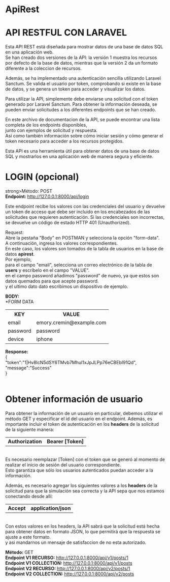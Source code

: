 # ApiRest

<h1>API RESTFUL CON LARAVEL</h1>
Esta API REST está diseñada para mostrar datos de una base de datos SQL en una aplicación web.<br> Se han creado dos versiones de la API: la versión 1 muestra los recursos por defecto de la base de datos, mientras que la versión 2 da un formato diferente a la coleccion de recursos.<br>

Además, se ha implementado una autenticación sencilla utilizando Laravel Sanctum. Se valida el usuario por token, comprobando si existe en la base de datos, y se genera un token para acceder y visualizar los datos.<br>

Para utilizar la API, simplemente debe enviarse una solicitud con el token generado por Laravel Sanctum. Para obtener la información deseada, se pueden enviar solicitudes a los diferentes endpoints que se han creado.<br>

En este archivo de documentacion de la API, se puede encontrar una lista completa de los endpoints disponibles, <br>
junto con ejemplos de solicitud y respuesta.<br> 
Así como también información sobre cómo iniciar sesión y cómo generar el token necesario para acceder a los recursos protegidos.<br>

Esta API es una herramienta útil para obtener datos de una base de datos SQL y mostrarlos en una aplicación web de manera segura y eficiente.<br>

<h1>LOGIN (opcional)</h1>

strong>Método: </strong>POST<br>
<strong>Endpoint: </strong> http://127.0.0.1:8000/api/login



Este endpoint recibe los valores con las credenciales del usuario y devuelve un token de acceso que debe ser incluido en los encabezados de las solicitudes que requieren autenticación. Si las credenciales son incorrectas, se devuelve un código de estado HTTP 401 (Unauthorized).

Request:<br>
Abre la pestaña "Body" en POSTMAN y selecciona la opción "form-data".<br>
A continuación, ingresa los valores correspondientes. <br>
En este caso, los valores son tomados de la tabla de usuarios en la base de datos <b>apirest</b>.<br>
Por ejemplo, <br>
para el campo "email", selecciona un correo electrónico de la tabla de <b>users</b> y escríbelo en el campo "VALUE".<br>
en el campo password añadimos "password" de nuevo, ya que estos son datos quemados para que acepte password.<br>
y el ultimo dato dato escribimos un dispositivo de ejemplo.

<b>BODY:</b><br>
*FORM DATA <br>

<table>
  <tr>
    <th style="font-weight: bold;">KEY</th>
    <th style="font-weight: bold;">VALUE</th>
  </tr>
  <tr>
    <td>email</td>
    <td>emory.cremin@example.com</td>
  </tr>
  <tr>
    <td>password</td>
    <td>password</td>
  </tr>
    <tr>
    <td>device</td>
    <td>iphone</td>
  </tr>
</table>


<b>Response:</b><br>
{<br>
"token":"1|Hv8IcN5dSY6TMvb7Mhul1xJpJLPp76eCBEbI91Qd",<br>
"message":"Success"<br>
}<br>
<br>
<h1>Obtener información de usuario</h1>

Para obtener la información de un usuario en particular, debemos utilizar el método GET y especificar el id del usuario en el endpoint. Además, es importante incluir el token de autenticación en los <b>headers</b> de la solicitud de la siguiente manera:<br>

<table>
  <tr>
    <td><strong>Authorization</strong></td>
    <td><strong>Bearer [Token]</strong></td>
  </tr>
</table><br>
Es necesario reemplazar [Token] con el token que se generó al momento de realizar el inicio de sesión del usuario correspondiente. <br>Esto garantiza que sólo los usuarios autenticados puedan acceder a la información.<br>

Además, es necesario agregar los siguientes valores a los <b>headers</b> de la solicitud para que la simulación sea correcta y la API sepa que nos estamos conectando desde allí:

<table>
  <tr>
    <td><strong>Accept</strong></td>
    <td><strong>application/json</strong></td>
  </tr>
</table><br>
Con estos valores en los headers, la API sabrá que la solicitud está hecha para obtener datos en formato JSON, lo que permitirá que la respuesta se ajuste a este formato.<br>
y asi mandarnos un mensaje de satisfaccion de no esta autorizado.

<strong>Método: </strong>GET<br>
<strong>Endpoint V1 RECURSO: </strong>http://127.0.0.1:8000/api/v1/posts/1</strong><br>
<strong>Endpoint V1 COLLECTION: </strong>http://127.0.0.1:8000/api/v1/posts</strong><br>
<strong>Endpoint V2 RECURSO: </strong>http://127.0.0.1:8000/api/v2/posts/1</strong><br>
<strong>Endpoint V2 COLLECTION: </strong>http://127.0.0.1:8000/api/v2/posts</strong><br>
